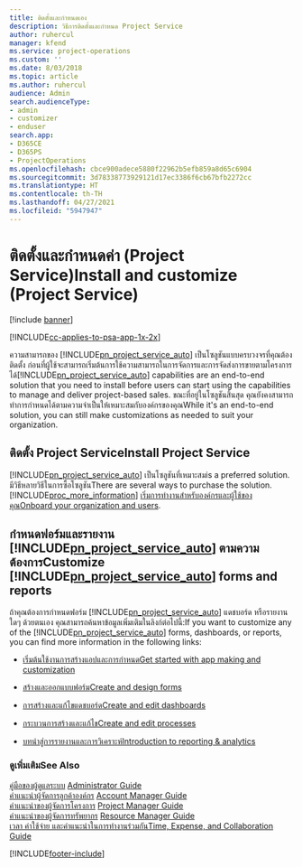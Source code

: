 ```yaml
---
title: ติดตั้งและกำหนดเอง
description: วิธีการติดตั้งและกำหนด Project Service
author: ruhercul
manager: kfend
ms.service: project-operations
ms.custom: ''
ms.date: 8/03/2018
ms.topic: article
ms.author: ruhercul
audience: Admin
search.audienceType:
- admin
- customizer
- enduser
search.app:
- D365CE
- D365PS
- ProjectOperations
ms.openlocfilehash: cbce900adece5880f22962b5efb859a8d65c6904
ms.sourcegitcommit: 3d78338773929121d17ec3386f6cb67bfb2272cc
ms.translationtype: HT
ms.contentlocale: th-TH
ms.lasthandoff: 04/27/2021
ms.locfileid: "5947947"
---
```

# <a name="install-and-customize-project-service"></a><span data-ttu-id="8bfa5-103">ติดตั้งและกำหนดค่า (Project Service)</span><span class="sxs-lookup"><span data-stu-id="8bfa5-103">Install and customize (Project Service)</span></span>

[!include [banner](../includes/psa-now-project-operations.md)]

[!INCLUDE[cc-applies-to-psa-app-1x-2x](../includes/cc-applies-to-psa-app-1x-2x.md)]

<span data-ttu-id="8bfa5-104">ความสามารถของ [!INCLUDE[pn_project_service_auto](../includes/pn-project-service-auto.md)] เป็นโซลูชันแบบครบวงจรที่คุณต้องติดตั้ง ก่อนที่ผู้ใช้จะสามารถเริ่มต้นการใช้ความสามารถในการจัดการและการจัดส่งการขายตามโครงการได้</span><span class="sxs-lookup"><span data-stu-id="8bfa5-104">[!INCLUDE[pn_project_service_auto](../includes/pn-project-service-auto.md)] capabilities are an end-to-end solution that you need to install before users can start using the capabilities to manage and deliver project-based sales.</span></span> <span data-ttu-id="8bfa5-105">ขณะที่อยู่ในโซลูชันสิ้นสุด คุณยังคงสามารถทำการกำหนดได้ตามความจำเป็นให้เหมาะสมกับองค์กรของคุณ</span><span class="sxs-lookup"><span data-stu-id="8bfa5-105">While it's an end-to-end solution, you can still make customizations as needed to suit your organization.</span></span>  
<!-- TODO: I expect to find the information on how to get and install this here. Please find that and add it here. Same for Project Service.--> 
  
## <a name="install-project-service"></a><span data-ttu-id="8bfa5-106">ติดตั้ง Project Service</span><span class="sxs-lookup"><span data-stu-id="8bfa5-106">Install Project Service</span></span>  
 [!INCLUDE[pn_project_service_auto](../includes/pn-project-service-auto.md)] <span data-ttu-id="8bfa5-107">เป็นโซลูชันที่เหมาะสม</span><span class="sxs-lookup"><span data-stu-id="8bfa5-107">is a preferred solution.</span></span> <span data-ttu-id="8bfa5-108">มีวิธีหลายวิธีในการซื้อโซลูชัน</span><span class="sxs-lookup"><span data-stu-id="8bfa5-108">There are several ways to purchase the solution.</span></span> [!INCLUDE[proc_more_information](../includes/proc-more-information.md)] <span data-ttu-id="8bfa5-109">[เริ่มการทำงานสำหรับองค์กรและผู้ใช้ของคุณ](/dynamics365/customerengagement/on-premises/admin/onboard-your-organization-and-users-to-dynamics-365-online)</span><span class="sxs-lookup"><span data-stu-id="8bfa5-109">[Onboard your organization and users](/dynamics365/customerengagement/on-premises/admin/onboard-your-organization-and-users-to-dynamics-365-online).</span></span>  
  
## <a name="customize-pn_project_service_auto-forms-and-reports"></a><span data-ttu-id="8bfa5-110">กำหนดฟอร์มและรายงาน [!INCLUDE[pn_project_service_auto](../includes/pn-project-service-auto.md)] ตามความต้องการ</span><span class="sxs-lookup"><span data-stu-id="8bfa5-110">Customize [!INCLUDE[pn_project_service_auto](../includes/pn-project-service-auto.md)] forms and reports</span></span>  
 <span data-ttu-id="8bfa5-111">ถ้าคุณต้องการกำหนดฟอร์ม [!INCLUDE[pn_project_service_auto](../includes/pn-project-service-auto.md)] แดชบอร์ด หรือรายงานใดๆ ด้วยตนเอง คุณสามารถค้นหาข้อมูลเพิ่มเติมในลิงก์ต่อไปนี้:</span><span class="sxs-lookup"><span data-stu-id="8bfa5-111">If you want to customize any of the [!INCLUDE[pn_project_service_auto](../includes/pn-project-service-auto.md)] forms, dashboards, or reports, you can find more information in the following links:</span></span>  
  
- [<span data-ttu-id="8bfa5-112">เริ่มต้นใช้งานการสร้างแอปและการกำหนด</span><span class="sxs-lookup"><span data-stu-id="8bfa5-112">Get started with app making and customization</span></span>](/dynamics365/customerengagement/on-premises/customize/getting-started-customization)  
  
- [<span data-ttu-id="8bfa5-113">สร้างและออกแบบฟอร์ม</span><span class="sxs-lookup"><span data-stu-id="8bfa5-113">Create and design forms</span></span>](/dynamics365/customerengagement/on-premises/customize/create-design-forms)  
  
- [<span data-ttu-id="8bfa5-114">การสร้างและแก้ไขแดชบอร์ด</span><span class="sxs-lookup"><span data-stu-id="8bfa5-114">Create and edit dashboards</span></span>](/dynamics365/customerengagement/on-premises/customize/create-edit-dashboards)  
  
- [<span data-ttu-id="8bfa5-115">กระบวนการสร้างและแก้ไข</span><span class="sxs-lookup"><span data-stu-id="8bfa5-115">Create and edit processes</span></span>](/dynamics365/customerengagement/on-premises/customize/guide-staff-through-common-tasks-processes)  
  
- [<span data-ttu-id="8bfa5-116">บทนำสู่การรายงานและการวิเคราะห์</span><span class="sxs-lookup"><span data-stu-id="8bfa5-116">Introduction to reporting & analytics</span></span>](/dynamics365/customerengagement/on-premises/analytics/reporting-analytics-with-dynamics-365)  
  
### <a name="see-also"></a><span data-ttu-id="8bfa5-117">ดูเพิ่มเติม</span><span class="sxs-lookup"><span data-stu-id="8bfa5-117">See Also</span></span>  
 <span data-ttu-id="8bfa5-118">[คู่มือของผู้ดูแลระบบ](../psa/admin-guide.md) </span><span class="sxs-lookup"><span data-stu-id="8bfa5-118">[Administrator Guide](../psa/admin-guide.md) </span></span>  
 <span data-ttu-id="8bfa5-119">[คำแนะนำผู้จัดการลูกค้าองค์กร](../psa/account-manager-guide.md) </span><span class="sxs-lookup"><span data-stu-id="8bfa5-119">[Account Manager Guide](../psa/account-manager-guide.md) </span></span>  
 <span data-ttu-id="8bfa5-120">[คำแนะนำของผู้จัดการโครงการ](../psa/project-manager-guide.md) </span><span class="sxs-lookup"><span data-stu-id="8bfa5-120">[Project Manager Guide](../psa/project-manager-guide.md) </span></span>  
 <span data-ttu-id="8bfa5-121">[คำแนะนำของผู้จัดการทรัพยากร](../psa/resource-manager-guide.md) </span><span class="sxs-lookup"><span data-stu-id="8bfa5-121">[Resource Manager Guide](../psa/resource-manager-guide.md) </span></span>  
 [<span data-ttu-id="8bfa5-122">เวลา ค่าใช้จ่าย และคำแนะนำในการทำงานร่วมกัน</span><span class="sxs-lookup"><span data-stu-id="8bfa5-122">Time, Expense, and Collaboration Guide</span></span>](../psa/time-expense-collaboration-guide.md)


[!INCLUDE[footer-include](../includes/footer-banner.md)]